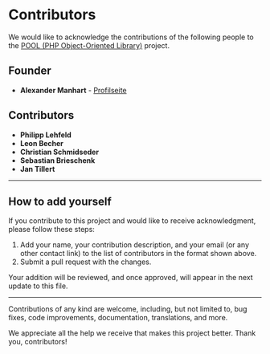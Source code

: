 # Contributors

We would like to acknowledge the contributions of the following people to the [POOL (PHP Object-Oriented Library)](https://github.com/manhart/pool) project.

## Founder

- **Alexander Manhart** - [Profilseite](https://alexander-manhart.de)

## Contributors

- **Philipp Lehfeld**
- **Leon Becher**
- **Christian Schmidseder**
- **Sebastian Brieschenk**
- **Jan Tillert**

---

## How to add yourself

If you contribute to this project and would like to receive acknowledgment, please follow these steps:

1. Add your name, your contribution description, and your email (or any other contact link) to the list of contributors in the format shown above.
2. Submit a pull request with the changes.

Your addition will be reviewed, and once approved, will appear in the next update to this file.

---

Contributions of any kind are welcome, including, but not limited to, bug fixes, code improvements, documentation, translations, and more.

We appreciate all the help we receive that makes this project better. Thank you, contributors!